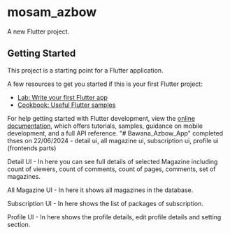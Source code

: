 # mosam_azbow

A new Flutter project.

## Getting Started

This project is a starting point for a Flutter application.

A few resources to get you started if this is your first Flutter project:

- [Lab: Write your first Flutter app](https://docs.flutter.dev/get-started/codelab)
- [Cookbook: Useful Flutter samples](https://docs.flutter.dev/cookbook)

For help getting started with Flutter development, view the
[online documentation](https://docs.flutter.dev/), which offers tutorials,
samples, guidance on mobile development, and a full API reference.
"# Bawana_Azbow_App" 
completed thses on 22/06/2024 - detail ui, all magazine ui, subscription ui, profile ui (frontends parts)


Detail UI - In here you can see full details of selected Magazine including count of viewers, count of comments, count of pages, comments, set of magazines.

All Magazine UI - In here it shows all magazines in the database.

Subscription UI - In here shows the list of packages of subscription.

Profile UI - In here shows the profile details, edit profile details and setting section.
 
